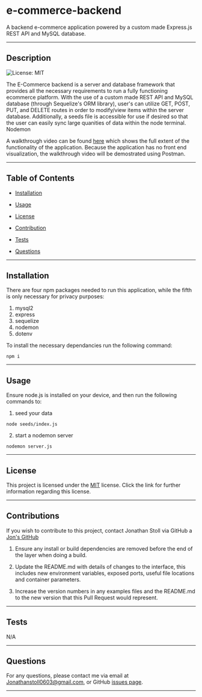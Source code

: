# e-commerce-backend
A backend e-commerce application powered by a custom made Express.js REST API and MySQL database.

---
    
## Description
    
![License: MIT](https://img.shields.io/badge/License-MIT-yellow.svg)

The E-Commerce backend is a server and database framework that provides all the necessary requirements to run a fully functioning ecommerce platform. With the use of a custom made REST API and MySQL database (through Sequelize's ORM library), user's can utilize GET, POST, PUT, and DELETE routes in order to modify/view items within the server database. Additionally, a seeds file is accessible for use if desired so that the user can easily sync large quanities of data within the node terminal. Nodemon 

A walkthrough video can be found [here](www.blah) which shows the full extent of the functionality of the application. Because the application has no front end visualization, the walkthrough video will be demostrated using Postman. 

---
    
## Table of Contents
    
* [Installation](#installation)
    
* [Usage](#usage)
    
* [License](#license)
    
* [Contribution](#contribution)
    
* [Tests](#tests)
    
* [Questions](#questions)
    
---
    
## Installation

There are four npm packages needed to run this application, while the fifth is only necessary for privacy purposes: 

1. mysql2
2. express 
3. sequelize
4. nodemon
5. dotenv

To install the necessary dependancies run the following command:
    
```
npm i
```

---
    
## Usage
    
Ensure node.js is installed on your device, and then run the following commands to:

1. seed your data
   
```
node seeds/index.js
```

2. start a nodemon server

```
nodemon server.js
```

---
    
## License

This project is licensed under the [MIT](https://opensource.org/licenses/MIT) license. Click the link for further information regarding this license. 

---

## Contributions
    
If you wish to contribute to this project, contact Jonathan Stoll via GitHub a [Jon's GitHub](https://github.com/jonathanstoll0603)

1. Ensure any install or build dependencies are removed before the end of the layer when doing a build.

2. Update the README.md with details of changes to the interface, this includes new environment variables, exposed ports, useful file locations and container parameters.

3. Increase the version numbers in any examples files and the README.md to the new version that this Pull Request would represent. 

---
    
## Tests
    
N/A
    
---
    
## Questions
    
For any questions, please contact me via email at Jonathanstoll0603@gmail.com, or GitHub [issues page](https://github.com/jonathanstoll0603/readme-generator/issues).
    
---   